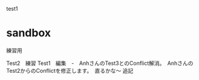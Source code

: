 test1

sandbox
=======

練習用


Test2　練習
Test1　編集　-　AnhさんのTest3とのConflict解消。　AnhさんのTest2からのConflictを修正します。　直るかな～
追記
